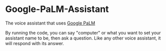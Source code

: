 # Google-PaLM-Assistant
The voice assistant that uses [Google PaLM](https://ai.google/discover/palm2/)

By running the code, you can say "computer" or what you want to set your assistant name to be, then ask a question. Like any other voice assistant, it will respond with its answer.
